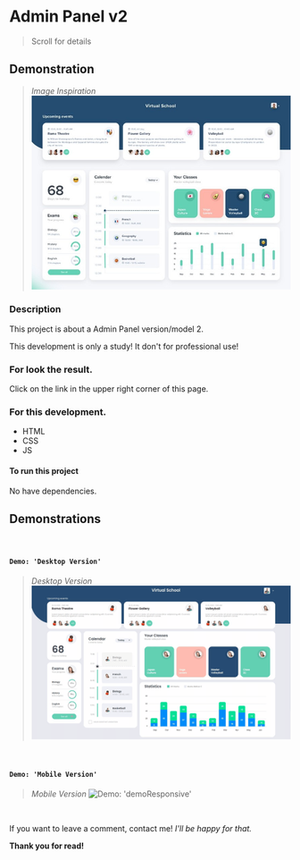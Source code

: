 # Admin Panel v2

> Scroll for details

## Demonstration

> _Image Inspiration_
> ![Demo: 'Admin Panel v2'](assets/images/demo/inspiration/inspiration.jpg)

### Description

This project is about a Admin Panel version/model 2.

This development is only a study!
It don't for professional use!

### For look the result.

Click on the link in the upper right corner of this page.

### For this development.

- HTML
- CSS
- JS

#### To run this project

No have dependencies.

## Demonstrations

&nbsp;

#### `Demo: 'Desktop Version' `
> _Desktop Version_
![Demo: 'demo'](assets/images/demo/inspiration/demo.gif)

&nbsp;

#### `Demo: 'Mobile Version' `
> _Mobile Version_ 
![Demo: 'demoResponsive'](assets/images/demo//inspiration/demoResponsive.gif)

&nbsp;

If you want to leave a comment, contact me!
_I'll be happy for that._

**Thank you for read!**
